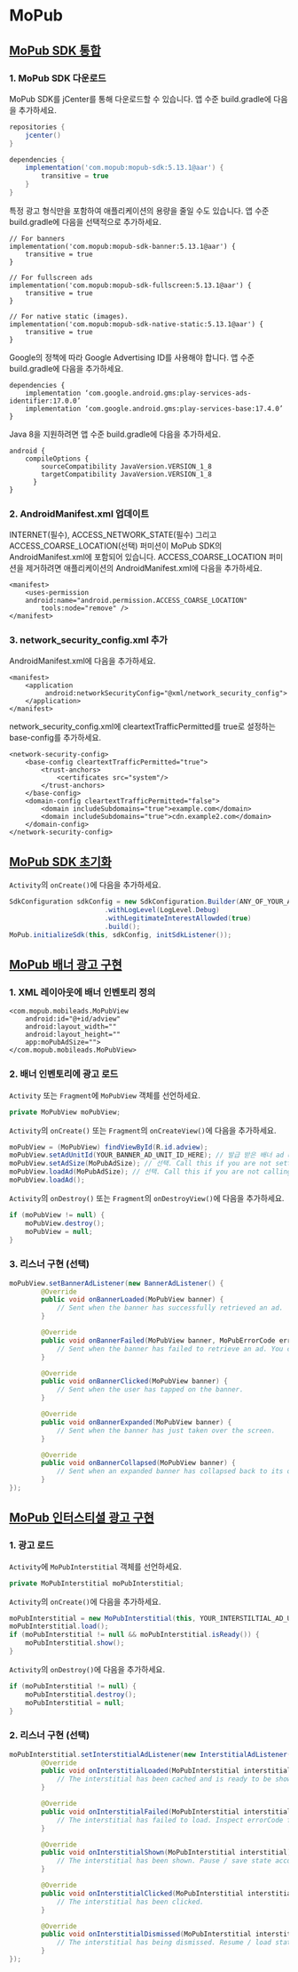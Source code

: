 # **MoPub**

## [MoPub SDK 통합](https://developers.mopub.com/publishers/android/integrate/)

### 1. MoPub SDK 다운로드
MoPub SDK를 jCenter를 통해 다운로드할 수 있습니다. 앱 수준 build.gradle에 다음을 추가하세요.
~~~groovy
repositories {
	jcenter()
}

dependencies {
	implementation('com.mopub:mopub-sdk:5.13.1@aar') {
		transitive = true
	}
}
~~~
특정 광고 형식만을 포함하여 애플리케이션의 용량을 줄일 수도 있습니다. 앱 수준 build.gradle에 다음을 선택적으로 추가하세요.
~~~groov
// For banners
implementation('com.mopub:mopub-sdk-banner:5.13.1@aar') {
	transitive = true
}

// For fullscreen ads
implementation('com.mopub:mopub-sdk-fullscreen:5.13.1@aar') {
	transitive = true
}

// For native static (images).
implementation('com.mopub:mopub-sdk-native-static:5.13.1@aar') {
	transitive = true
}
~~~
Google의 정책에 따라 Google Advertising ID를 사용해야 합니다. 앱 수준 build.gradle에 다음을 추가하세요.
~~~groov
dependencies {
	implementation ‘com.google.android.gms:play-services-ads-identifier:17.0.0’
	implementation ‘com.google.android.gms:play-services-base:17.4.0’
}
~~~
Java 8을 지원하려면 앱 수준 build.gradle에 다음을 추가하세요.
~~~groov
android {
	compileOptions {
		sourceCompatibility JavaVersion.VERSION_1_8
		targetCompatibility JavaVersion.VERSION_1_8
      }
}
~~~

### 2. AndroidManifest.xml 업데이트
INTERNET(필수), ACCESS_NETWORK_STATE(필수) 그리고 ACCESS_COARSE_LOCATION(선택) 퍼미션이 MoPub SDK의 AndroidManifest.xml에 포함되어 있습니다. ACCESS_COARSE_LOCATION 퍼미션을 제거하려면 애플리케이션의 AndroidManifest.xml에 다음을 추가하세요.
~~~
<manifest>
	<uses-permission
	android:name="android.permission.ACCESS_COARSE_LOCATION"
		tools:node="remove" />
</manifest>
~~~

### 3. network_security_config.xml 추가
AndroidManifest.xml에 다음을 추가하세요.
~~~
<manifest>
	<application
         android:networkSecurityConfig="@xml/network_security_config">
	</application>
</manifest>
~~~
network_security_config.xml에 cleartextTrafficPermitted를 true로 설정하는 base-config를 추가하세요.
~~~
<network-security-config>
	<base-config cleartextTrafficPermitted="true">
		<trust-anchors>
			<certificates src="system"/>
		</trust-anchors>
	</base-config>
	<domain-config cleartextTrafficPermitted="false">
		<domain includeSubdomains="true">example.com</domain>
		<domain includeSubdomains="true">cdn.example2.com</domain>
	</domain-config>
</network-security-config>
~~~

## [MoPub SDK 초기화](https://developers.mopub.com/publishers/android/initialize/)
`Activity`의 `onCreate()`에 다음을 추가하세요.
~~~java
SdkConfiguration sdkConfig = new SdkConfiguration.Builder(ANY_OF_YOUR_AD_UNIT_IDS_HERE) // 발급 받은 ad unit ID 중 하나를 넣으세요.
						.withLogLevel(LogLevel.Debug)
						.withLegitimateInterestAllowded(true)
						.build();
MoPub.initializeSdk(this, sdkConfig, initSdkListener());
~~~

## [MoPub 배너 광고 구현](https://developers.mopub.com/publishers/android/banner/)

### 1. XML 레이아웃에 배너 인벤토리 정의
~~~
<com.mopub.mobileads.MoPubView
	android:id="@+id/adview"
	android:layout_width=""
	android:layout_height=""
	app:moPubAdSize="">
</com.mopub.mobileads.MoPubView>
~~~

### 2. 배너 인벤토리에 광고 로드
`Activity` 또는 `Fragment`에 `MoPubView` 객체를 선언하세요.
~~~java
private MoPubView moPubView;
~~~
`Activity`의 `onCreate()` 또는 `Fragment`의 `onCreateView()`에 다음을 추가하세요.
~~~java
moPubView = (MoPubView) findViewById(R.id.adview);
moPubView.setAdUnitId(YOUR_BANNER_AD_UNIT_ID_HERE); // 발급 받은 배너 ad unit ID를 넣으세요.
moPubView.setAdSize(MoPubAdSize); // 선택. Call this if you are not setting the ad size in XML or wish to use an ad size other than what has been set in the XML. Note that multiple calls to `setAdSize()` will override one another, and the MoPub SDK only considers the most recent one.
moPubView.loadAd(MoPubAdSize); // 선택. Call this if you are not calling setAdSize() or setting the size in XML, or if you are using the ad size that has not already been set through either setAdSize() or in the XML.
moPubView.loadAd();
~~~
`Activity`의 `onDestroy()` 또는 `Fragment`의 `onDestroyView()`에 다음을 추가하세요.
~~~java
if (moPubView != null) {
	moPubView.destroy();
	moPubView = null;
}
~~~

### 3. 리스너 구현 (선택)
~~~java
moPubView.setBannerAdListener(new BannerAdListener() {
		@Override
		public void onBannerLoaded(MoPubView banner) {
			// Sent when the banner has successfully retrieved an ad.
		}

		@Override	
		public void onBannerFailed(MoPubView banner, MoPubErrorCode errorCode) {
			// Sent when the banner has failed to retrieve an ad. You can use the MoPubErrorCode value to diagnose the cause of failure.
		}

		@Override
		public void onBannerClicked(MoPubView banner) {
            // Sent when the user has tapped on the banner.
		}

		@Override	
		public void onBannerExpanded(MoPubView banner) {
			// Sent when the banner has just taken over the screen.
		}

		@Override	
		public void onBannerCollapsed(MoPubView banner) {
			// Sent when an expanded banner has collapsed back to its original size.
		}
});
~~~

## [MoPub 인터스티셜 광고 구현](https://developers.mopub.com/publishers/android/interstitial/)

### 1. 광고 로드
`Activity`에 `MoPubInterstitial` 객체를 선언하세요.
~~~java
private MoPubInterstitial moPubInterstitial;
~~~
`Activity`의 `onCreate()`에 다음을 추가하세요.
~~~java
moPubInterstitial = new MoPubInterstitial(this, YOUR_INTERSTILTIAL_AD_UNIT_ID_HERE); // 발급 받은 인터스티셜 ad unit ID를 넣으세요.
moPubInterstitial.load();
if (moPubInterstitial != null && moPubInterstitial.isReady()) {
	moPubInterstitial.show();
}
~~~
`Activity`의 `onDestroy()`에 다음을 추가하세요.
~~~java
if (moPubInterstitial != null) {
	moPubInterstitial.destroy();
	moPubInterstitial = null;
}
~~~

### 2. 리스너 구현 (선택)
~~~java
moPubInterstitial.setInterstitialAdListener(new InterstitialAdListener() {
        @Override
        public void onInterstitialLoaded(MoPubInterstitial interstitial) {
            // The interstitial has been cached and is ready to be shown.
        }

        @Override
        public void onInterstitialFailed(MoPubInterstitial interstitial, MoPubErrorCode errorCode) {
            // The interstitial has failed to load. Inspect errorCode for additional information.
        }

        @Override
        public void onInterstitialShown(MoPubInterstitial interstitial) {
            // The interstitial has been shown. Pause / save state accordingly.
        }

        @Override
        public void onInterstitialClicked(MoPubInterstitial interstitial) {
            // The interstitial has been clicked.
        }

        @Override
        public void onInterstitialDismissed(MoPubInterstitial interstitial) {
            // The interstitial has being dismissed. Resume / load state accordingly.
        }
});
~~~
